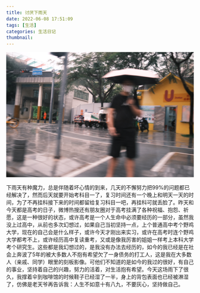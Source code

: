 ```yaml
---
title: 讨厌下雨天
date: 2022-06-08 17:51:09
tags: [生活]
categories: 生活日记
thumbnail:
---
```

![](讨厌下雨天/E72DBEFC-F7D1-44FD-B9BE-25C269E64420-29756-000010CA92F1D608.JPG)
<!-- more -->
下雨天有种魔力，总是伴随着坏心情的到来，几天的不懈努力把99%的问题都已经解决了，然而后天就要开始考科目一了，复习时间还有一个晚上和明天一天的时间，为了不再挂科接下来的时间都留给复习科目一吧，再挂科可就丢脸了。昨天和今天都是高考的日子，微博热搜还有朋友圈对于高考挂满了各种祝福、抱怨、祈愿，这是一种很好的状态，或许高考是一个人生命中必须要经历的一部分，虽然我没上过高中，从前也多次幻想过，如果自己当初坚持一点，上个普通高中考个野鸡大学，现在的自己会是什么样子，或许今天才刚出来实习，或许在高考时连个野鸡大学都考不上，或许经历高中复读重考，又或是像我厉害的姐姐一样考上本科大学考个研究生。这些都是我幻想过的，是我没有办法去经历的，如今的我已经是在社会上奔波了5年的被大多数人不抱有希望欠了一身债务的打工人，这是我在大多数人（亲戚、同学）眼里的刻板影像。可他们不知道的是如今的我过的很好，有自己的事业，坚持着自己的兴趣，努力的活着，对生活抱有希望。今天这场雨下了很久，我撑着伞到咖啡馆的时候鞋子已经湿了一半，身上的背包表面也已经被淋湿了，仿佛是老天爷再告诉我：人生不如意十有八九，不要灰心，坚持做自己。